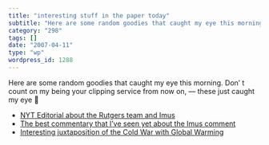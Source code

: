 ```yaml
---
title: "interesting stuff in the paper today"
subtitle: "Here are some random goodies that caught my eye this morning. Don’ t count on my being your clipping..."
category: "298"
tags: []
date: "2007-04-11"
type: "wp"
wordpress_id: 1288
---
```

Here are some random goodies that caught my eye this morning. Don’ t count on my being your clipping service from now on, — these just caught my eye 🙂 

- [NYT Editorial about the Rutgers team and Imus](http://www.nytimes.com/2007/04/11/opinion/11wed2.html?_r=1&oref=slogin)
- [The best commentary that I’ve seen yet about the Imus comment](http://www.nytimes.com/2007/04/11/opinion/11wed2.html)
- [Interesting juxtaposition of the Cold War with Global Warming](http://www.nytimes.com/2007/04/11/opinion/11wed4.html)